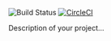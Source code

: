 ![Build Status](https://github.com/habibAbdelgaber/eduSystem/actions/workflows/ci.yml/badge.svg)
[![CircleCI](https://circleci.com/gh/habibAbdelgaber/eduSystem.svg?style=svg)](https://circleci.com/gh/habibAbdelgaber/eduSystem)

Description of your project...
